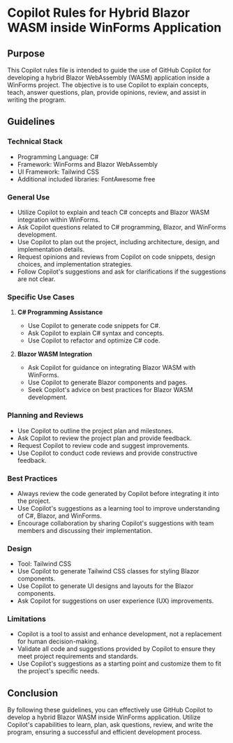 # Copilot Rules for Hybrid Blazor WASM inside WinForms Application

## Purpose

This Copilot rules file is intended to guide the use of GitHub Copilot for developing a hybrid Blazor WebAssembly (WASM) application inside a WinForms project. The objective is to use Copilot to explain concepts, teach, answer questions, plan, provide opinions, review, and assist in writing the program.

## Guidelines

### Technical Stack

- Programming Language: C#
- Framework: WinForms and Blazor WebAssembly
- UI Framework: Tailwind CSS
- Additional included libraries: FontAwesome free

### General Use

- Utilize Copilot to explain and teach C# concepts and Blazor WASM integration within WinForms.
- Ask Copilot questions related to C# programming, Blazor, and WinForms development.
- Use Copilot to plan out the project, including architecture, design, and implementation details.
- Request opinions and reviews from Copilot on code snippets, design choices, and implementation strategies.
- Follow Copilot's suggestions and ask for clarifications if the suggestions are not clear.

### Specific Use Cases

1. **C# Programming Assistance**

   - Use Copilot to generate code snippets for C#.
   - Ask Copilot to explain C# syntax and concepts.
   - Use Copilot to refactor and optimize C# code.

2. **Blazor WASM Integration**

   - Ask Copilot for guidance on integrating Blazor WASM with WinForms.
   - Use Copilot to generate Blazor components and pages.
   - Seek Copilot's advice on best practices for Blazor WASM development.

### Planning and Reviews

- Use Copilot to outline the project plan and milestones.
- Ask Copilot to review the project plan and provide feedback.
- Request Copilot to review code and suggest improvements.
- Use Copilot to conduct code reviews and provide constructive feedback.

### Best Practices

- Always review the code generated by Copilot before integrating it into the project.
- Use Copilot's suggestions as a learning tool to improve understanding of C#, Blazor, and WinForms.
- Encourage collaboration by sharing Copilot's suggestions with team members and discussing their implementation.

### Design

- Tool: Tailwind CSS
- Use Copilot to generate Tailwind CSS classes for styling Blazor components.
- Use Copilot to generate UI designs and layouts for the Blazor components.
- Ask Copilot for suggestions on user experience (UX) improvements.

### Limitations

- Copilot is a tool to assist and enhance development, not a replacement for human decision-making.
- Validate all code and suggestions provided by Copilot to ensure they meet project requirements and standards.
- Use Copilot's suggestions as a starting point and customize them to fit the project's specific needs.

## Conclusion

By following these guidelines, you can effectively use GitHub Copilot to develop a hybrid Blazor WASM inside WinForms application. Utilize Copilot's capabilities to learn, plan, ask questions, review, and write the program, ensuring a successful and efficient development process.
